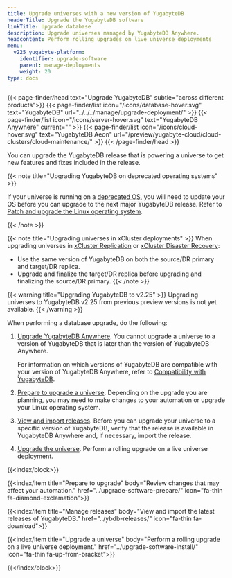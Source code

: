```yaml
---
title: Upgrade universes with a new version of YugabyteDB
headerTitle: Upgrade the YugabyteDB software
linkTitle: Upgrade database
description: Upgrade universes managed by YugabyteDB Anywhere.
headcontent: Perform rolling upgrades on live universe deployments
menu:
  v225_yugabyte-platform:
    identifier: upgrade-software
    parent: manage-deployments
    weight: 20
type: docs
---
```


{{< page-finder/head text="Upgrade YugabyteDB" subtle="across different products">}}
  {{< page-finder/list icon="/icons/database-hover.svg" text="YugabyteDB" url="../../../manage/upgrade-deployment/" >}}
  {{< page-finder/list icon="/icons/server-hover.svg" text="YugabyteDB Anywhere" current="" >}}
  {{< page-finder/list icon="/icons/cloud-hover.svg" text="YugabyteDB Aeon" url="/preview/yugabyte-cloud/cloud-clusters/cloud-maintenance/" >}}
{{< /page-finder/head >}}

You can upgrade the YugabyteDB release that is powering a universe to get new features and fixes included in the release.

{{< note title="Upgrading YugabyteDB on deprecated operating systems" >}}

If your universe is running on a [deprecated OS](../../../reference/configuration/operating-systems/), you will need to update your OS before you can upgrade to the next major YugabyteDB release. Refer to [Patch and upgrade the Linux operating system](../upgrade-nodes/).

{{< /note >}}

{{< note title="Upgrading universes in xCluster deployments" >}}
When upgrading universes in [xCluster Replication](../../manage-deployments/xcluster-replication/xcluster-replication-setup/#upgrading-the-database-version) or [xCluster Disaster Recovery](../../back-up-restore-universes/disaster-recovery/#upgrading-universes-in-dr):

- Use the same version of YugabyteDB on both the source/DR primary and target/DR replica.
- Upgrade and finalize the target/DR replica before upgrading and finalizing the source/DR primary.
{{< /note >}}

{{< warning title="Upgrading YugabyteDB to v2.25" >}}
Upgrading universes to YugabyteDB v2.25 from previous preview versions is not yet available.
{{< /warning >}}

When performing a database upgrade, do the following:

1. [Upgrade YugabyteDB Anywhere](../../upgrade/). You cannot upgrade a universe to a version of YugabyteDB that is later than the version of YugabyteDB Anywhere.

    For information on which versions of YugabyteDB are compatible with your version of YugabyteDB Anywhere, refer to [Compatibility with YugabyteDB](/preview/releases/yba-releases/#compatibility-with-yugabytedb).

1. [Prepare to upgrade a universe](../upgrade-software-prepare/). Depending on the upgrade you are planning, you may need to make changes to your automation or upgrade your Linux operating system.

1. [View and import releases](../ybdb-releases/). Before you can upgrade your universe to a specific version of YugabyteDB, verify that the release is available in YugabyteDB Anywhere and, if necessary, import the release.

1. [Upgrade the universe](../upgrade-software-install/). Perform a rolling upgrade on a live universe deployment.

{{<index/block>}}

  {{<index/item
    title="Prepare to upgrade"
    body="Review changes that may affect your automation."
    href="../upgrade-software-prepare/"
    icon="fa-thin fa-diamond-exclamation">}}

  {{<index/item
    title="Manage releases"
    body="View and import the latest releases of YugabyteDB."
    href="../ybdb-releases/"
    icon="fa-thin fa-download">}}

  {{<index/item
    title="Upgrade a universe"
    body="Perform a rolling upgrade on a live universe deployment."
    href="../upgrade-software-install/"
    icon="fa-thin fa-up-from-bracket">}}

{{</index/block>}}

